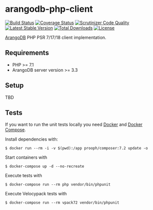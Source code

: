 # arangodb-php-client

[![Build Status](https://travis-ci.org/sandrokeil/arangodb-php-client.svg?branch=master)](https://travis-ci.org/sandrokeil/arangodb-php-client)
[![Coverage Status](https://coveralls.io/repos/github/sandrokeil/arangodb-php-client/badge.svg?branch=master)](https://coveralls.io/github/sandrokeil/arangodb-php-client?branch=master)
[![Scrutinizer Code Quality](https://scrutinizer-ci.com/g/sandrokeil/arangodb-php-client/badges/quality-score.png?b=master)](https://scrutinizer-ci.com/g/sandrokeil/arangodb-php-client/?branch=master)
[![Latest Stable Version](https://poser.pugx.org/sandrokeil/arangodb-php-client/v/stable.png)](https://packagist.org/packages/sandrokeil/arangodb-php-client)
[![Total Downloads](https://poser.pugx.org/sandrokeil/arangodb-php-client/downloads.png)](https://packagist.org/packages/sandrokeil/arangodb-php-client)
[![License](https://poser.pugx.org/sandrokeil/arangodb-php-client/license.png)](https://packagist.org/packages/sandrokeil/arangodb-php-client)


[ArangoDB](https://arangodb.com/ "native multi-model database") PHP PSR 7/17/18 client implementation.

## Requirements

- PHP >= 7.1
- ArangoDB server version >= 3.3

## Setup

TBD

## Tests
If you want to run the unit tests locally you need [Docker](https://docs.docker.com/engine/installation/ "Install Docker")
and [Docker Compose](https://docs.docker.com/compose/install/ "Install Docker Compose").

Install dependencies with:

```
$ docker run --rm -i -v $(pwd):/app prooph/composer:7.2 update -o
```

Start containers with
```
$ docker-compose up -d --no-recreate
```

Execute tests with

```
$ docker-compose run --rm php vendor/bin/phpunit
```

Execute Velocypack tests with

```
$ docker-compose run --rm vpack72 vendor/bin/phpunit
```


